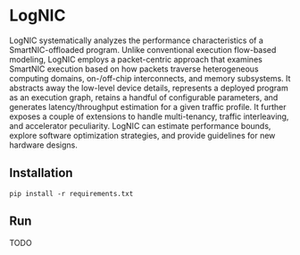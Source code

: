 # LogNIC

LogNIC systematically analyzes the performance characteristics of a SmartNIC-offloaded program. Unlike conventional execution flow-based modeling, LogNIC employs a packet-centric approach that examines SmartNIC execution based on how packets traverse heterogeneous computing domains, on-/off-chip interconnects, and memory subsystems. It abstracts away the low-level device details, represents a deployed program as an execution graph, retains a handful of configurable parameters, and generates latency/throughput estimation for a given traffic profile. It further exposes a couple of extensions to handle multi-tenancy, traffic interleaving, and accelerator peculiarity. LogNIC can estimate performance bounds, explore software optimization strategies, and provide guidelines for new hardware designs.

## Installation

    pip install -r requirements.txt

## Run

TODO
